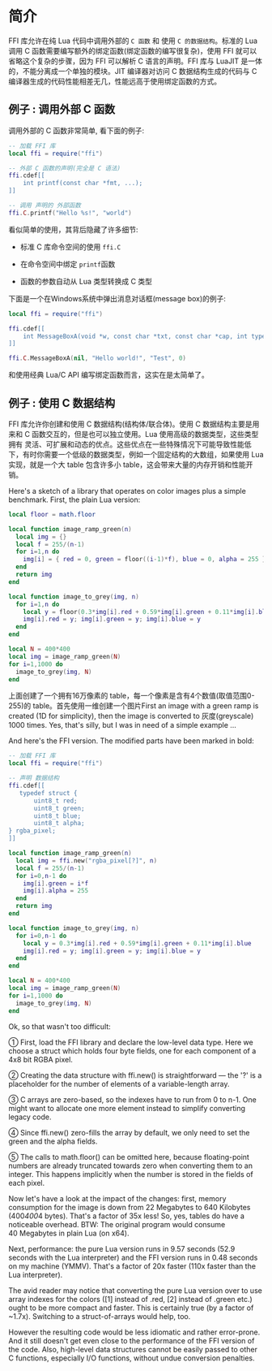 # 简介

FFI 库允许在纯 Lua 代码中调用外部的 `C 函数` 和 使用 `C 的数据结构`。标准的 Lua 调用 C 函数需要编写额外的绑定函数(绑定函数的编写很复杂)，使用 FFI 就可以省略这个复杂的步骤，因为 FFI 可以解析 C 语言的声明。FFI 库与 LuaJIT 是一体的，不能分离成一个单独的模块。JIT 编译器对访问 C 数据结构生成的代码与 C 编译器生成的代码性能相差无几，性能远高于使用绑定函数的方式。



## 例子 : 调用外部 C 函数

调用外部的 C 函数非常简单, 看下面的例子:

```lua
-- 加载 FFI 库
local ffi = require("ffi")

-- 外部 C 函数的声明(完全是 C 语法)
ffi.cdef[[
    int printf(const char *fmt, ...);
]]

-- 调用 声明的 外部函数
ffi.C.printf("Hello %s!", "world")
```

看似简单的使用，其背后隐藏了许多细节:

- 标准 C 库命令空间的使用 `ffi.C`

- 在命令空间中绑定 `printf`函数

- 函数的参数自动从 Lua 类型转换成 C 类型



下面是一个在Windows系统中弹出消息对话框(message box)的例子:

```lua
local ffi = require("ffi")

ffi.cdef[[
    int MessageBoxA(void *w, const char *txt, const char *cap, int type);
]]

ffi.C.MessageBoxA(nil, "Hello world!", "Test", 0)
```

和使用经典 Lua/C API 编写绑定函数而言，这实在是太简单了。



## 例子 : 使用 C 数据结构

FFI 库允许你创建和使用 C 数据结构(结构体/联合体)。使用 C 数据结构主要是用来和 C 函数交互的，但是也可以独立使用。Lua 使用高级的数据类型，这些类型拥有 灵活、可扩展和动态的优点。这些优点在一些特殊情况下可能导致性能低下，有时你需要一个低级的数据类型，例如一个固定结构的大数组，如果使用 Lua 实现，就是一个大 table 包含许多小 table，这会带来大量的内存开销和性能开销。

Here's a sketch of a library that operates on color images plus a simple benchmark. First, the plain Lua version:

```lua
local floor = math.floor

local function image_ramp_green(n)
  local img = {}
  local f = 255/(n-1)
  for i=1,n do
    img[i] = { red = 0, green = floor((i-1)*f), blue = 0, alpha = 255 }
  end
  return img
end

local function image_to_grey(img, n)
  for i=1,n do
    local y = floor(0.3*img[i].red + 0.59*img[i].green + 0.11*img[i].blue)
    img[i].red = y; img[i].green = y; img[i].blue = y
  end
end

local N = 400*400
local img = image_ramp_green(N)
for i=1,1000 do
  image_to_grey(img, N)
end
```

上面创建了一个拥有16万像素的 table，每一个像素是含有4个数值(取值范围0-255)的 table。首先使用一维创建一个图片First an image with a green ramp is created (1D for simplicity), then the image is converted to 灰度(greyscale) 1000 times. Yes, that's silly, but I was in need of a simple example ...

And here's the FFI version. The modified parts have been marked in bold:

```lua
-- 加载 FFI 库
local ffi = require("ffi")

-- 声明 数据结构
ffi.cdef[[
   typedef struct { 
       uint8_t red; 
       uint8_t green;
       uint8_t blue;
       uint8_t alpha; 
} rgba_pixel;
]]

local function image_ramp_green(n)
  local img = ffi.new("rgba_pixel[?]", n)
  local f = 255/(n-1)
  for i=0,n-1 do
    img[i].green = i*f
    img[i].alpha = 255
  end
  return img
end

local function image_to_grey(img, n)
  for i=0,n-1 do
    local y = 0.3*img[i].red + 0.59*img[i].green + 0.11*img[i].blue
    img[i].red = y; img[i].green = y; img[i].blue = y
  end
end

local N = 400*400
local img = image_ramp_green(N)
for i=1,1000 do
  image_to_grey(img, N)
end
```

Ok, so that wasn't too difficult:

① First, load the FFI library and declare the low-level data type. Here we choose a struct which holds four byte fields, one for each component of a 4x8 bit RGBA pixel.

② Creating the data structure with ffi.new() is straightforward — the '?' is a placeholder for the number of elements of a variable-length array.

③ C arrays are zero-based, so the indexes have to run from 0 to n-1. One might want to allocate one more element instead to simplify converting legacy code.

④ Since ffi.new() zero-fills the array by default, we only need to set the green and the alpha fields.

⑤ The calls to math.floor() can be omitted here, because floating-point numbers are already truncated towards zero when converting them to an integer. This happens implicitly when the number is stored in the fields of each pixel.

Now let's have a look at the impact of the changes: first, memory consumption for the image is down from 22 Megabytes to 640 Kilobytes (400*400*4 bytes). That's a factor of 35x less! So, yes, tables do have a noticeable overhead. BTW: The original program would consume 40 Megabytes in plain Lua (on x64).

Next, performance: the pure Lua version runs in 9.57 seconds (52.9 seconds with the Lua interpreter) and the FFI version runs in 0.48 seconds on my machine (YMMV). That's a factor of 20x faster (110x faster than the Lua interpreter).

The avid reader may notice that converting the pure Lua version over to use array indexes for the colors ([1] instead of .red, [2] instead of .green etc.) ought to be more compact and faster. This is certainly true (by a factor of ~1.7x). Switching to a struct-of-arrays would help, too.

However the resulting code would be less idiomatic and rather error-prone. And it still doesn't get even close to the performance of the FFI version of the code. Also, high-level data structures cannot be easily passed to other C functions, especially I/O functions, without undue conversion penalties.
